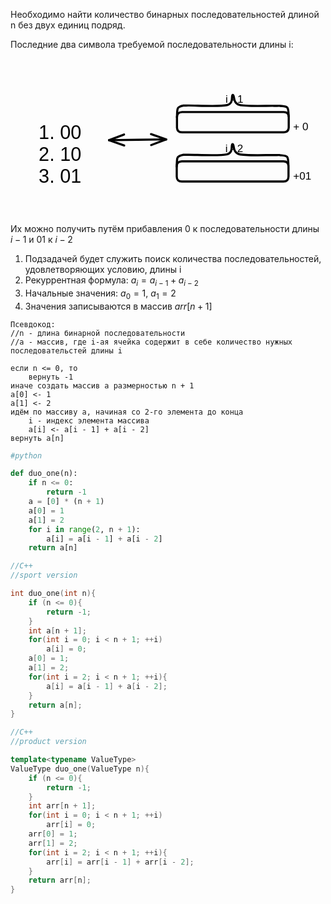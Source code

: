 Необходимо найти количество бинарных последовательностей длиной n без двух единиц подряд. 

Последние два символа требуемой последовательности длины  i:

<div style="display:flex; align-items: center;">
    <div style="flex:1; mix-blend-mode:difference; filter:invert(1);">
<svg version="1.1" xmlns="http://www.w3.org/2000/svg" viewBox="0 0 585.6931510085697 267.85966411389745" width="500" height="250">
  <!-- svg-source:excalidraw -->
  
  <defs>
    <style class="style-fonts">
      @font-face {
        font-family: "Virgil";
        src: url("https://excalidraw.com/Virgil.woff2");
      }
      @font-face {
        font-family: "Cascadia";
        src: url("https://excalidraw.com/Cascadia.woff2");
      }
    </style>
  </defs>
  <rect x="0" y="0" width="585.6931510085697" height="267.85966411389745" fill="none"></rect><g stroke-linecap="round" transform="translate(35.5614100864957 58.093635865025135) rotate(0 58.80000305175781 77.20002746582031)"><path d="M29.4 0 M29.4 0 C48.59 0, 67.78 0, 88.2 0 M29.4 0 C47.05 0, 64.7 0, 88.2 0 M88.2 0 C107.8 0, 117.6 9.8, 117.6 29.4 M88.2 0 C107.8 0, 117.6 9.8, 117.6 29.4 M117.6 29.4 C117.6 62.7, 117.6 95.99, 117.6 125 M117.6 29.4 C117.6 57.48, 117.6 85.56, 117.6 125 M117.6 125 C117.6 144.6, 107.8 154.4, 88.2 154.4 M117.6 125 C117.6 144.6, 107.8 154.4, 88.2 154.4 M88.2 154.4 C65.65 154.4, 43.1 154.4, 29.4 154.4 M88.2 154.4 C71.21 154.4, 54.23 154.4, 29.4 154.4 M29.4 154.4 C9.8 154.4, 0 144.6, 0 125 M29.4 154.4 C9.8 154.4, 0 144.6, 0 125 M0 125 C0 91.29, 0 57.58, 0 29.4 M0 125 C0 104.42, 0 83.83, 0 29.4 M0 29.4 C0 9.8, 9.8 0, 29.4 0 M0 29.4 C0 9.8, 9.8 0, 29.4 0" stroke="none" stroke-width="4" fill="none"></path></g><g transform="translate(52.801888602120584 105.29361755447826) rotate(0 40.0341796875 62.100000000000364)"><text x="0" y="0" font-family="Helvetica, Segoe UI Emoji" font-size="36px" fill="#000000" text-anchor="start" style="white-space: pre;" direction="ltr" dominant-baseline="text-before-edge">1. 00</text><text x="0" y="41.4" font-family="Helvetica, Segoe UI Emoji" font-size="36px" fill="#000000" text-anchor="start" style="white-space: pre;" direction="ltr" dominant-baseline="text-before-edge">2. 10</text><text x="0" y="82.8" font-family="Helvetica, Segoe UI Emoji" font-size="36px" fill="#000000" text-anchor="start" style="white-space: pre;" direction="ltr" dominant-baseline="text-before-edge">3. 01</text></g><g stroke-linecap="round" transform="translate(10 10) rotate(0 282.84657550428483 123.92983205694873)"><path d="M32 0 M32 0 C202.08 0, 372.15 0, 533.69 0 M32 0 C194.83 0, 357.65 0, 533.69 0 M533.69 0 C555.03 0, 565.69 10.67, 565.69 32 M533.69 0 C555.03 0, 565.69 10.67, 565.69 32 M565.69 32 C565.69 70.99, 565.69 109.97, 565.69 215.86 M565.69 32 C565.69 86.8, 565.69 141.6, 565.69 215.86 M565.69 215.86 C565.69 237.19, 555.03 247.86, 533.69 247.86 M565.69 215.86 C565.69 237.19, 555.03 247.86, 533.69 247.86 M533.69 247.86 C354.63 247.86, 175.58 247.86, 32 247.86 M533.69 247.86 C353.74 247.86, 173.78 247.86, 32 247.86 M32 247.86 C10.67 247.86, 0 237.19, 0 215.86 M32 247.86 C10.67 247.86, 0 237.19, 0 215.86 M0 215.86 C0 169.37, 0 122.88, 0 32 M0 215.86 C0 153.33, 0 90.81, 0 32 M0 32 C0 10.67, 10.67 0, 32 0 M0 32 C0 10.67, 10.67 0, 32 0" stroke="none" stroke-width="4" fill="none"></path></g><g stroke-linecap="round"><g transform="translate(184.73900812322438 140.83778332674774) rotate(0 53.45453435724431 -0.7272755015974326)"><path d="M0 0 C17.82 -0.24, 89.09 -1.21, 106.91 -1.45 M0 0 C17.82 -0.24, 89.09 -1.21, 106.91 -1.45" stroke="#000000" stroke-width="4" fill="none"></path></g><g transform="translate(184.73900812322438 140.83778332674774) rotate(0 53.45453435724431 -0.7272755015974326)"><path d="M28.05 -10.64 C21.07 -8, 14.1 -5.35, 0 0 M28.05 -10.64 C19.97 -7.58, 11.89 -4.51, 0 0" stroke="#000000" stroke-width="4" fill="none"></path></g><g transform="translate(184.73900812322438 140.83778332674774) rotate(0 53.45453435724431 -0.7272755015974326)"><path d="M28.33 9.88 C21.28 7.42, 14.24 4.96, 0 0 M28.33 9.88 C20.17 7.03, 12.01 4.19, 0 0" stroke="#000000" stroke-width="4" fill="none"></path></g><g transform="translate(184.73900812322438 140.83778332674774) rotate(0 53.45453435724431 -0.7272755015974326)"><path d="M78.86 9.19 C85.84 6.54, 92.81 3.89, 106.91 -1.45 M78.86 9.19 C86.94 6.12, 95.02 3.06, 106.91 -1.45" stroke="#000000" stroke-width="4" fill="none"></path></g><g transform="translate(184.73900812322438 140.83778332674774) rotate(0 53.45453435724431 -0.7272755015974326)"><path d="M78.58 -11.33 C85.63 -8.87, 92.67 -6.42, 106.91 -1.45 M78.58 -11.33 C86.74 -8.49, 94.9 -5.64, 106.91 -1.45" stroke="#000000" stroke-width="4" fill="none"></path></g></g><mask></mask><g stroke-linecap="round" transform="translate(312.01171320134904 88.13477484840587) rotate(0 104.7272699529475 18.90909368341636)"><path d="M9.45 0 M9.45 0 C83.87 0, 158.28 0, 200 0 M9.45 0 C51.81 0, 94.17 0, 200 0 M200 0 C206.3 0, 209.45 3.15, 209.45 9.45 M200 0 C206.3 0, 209.45 3.15, 209.45 9.45 M209.45 9.45 C209.45 13.57, 209.45 17.68, 209.45 28.36 M209.45 9.45 C209.45 16.88, 209.45 24.31, 209.45 28.36 M209.45 28.36 C209.45 34.67, 206.3 37.82, 200 37.82 M209.45 28.36 C209.45 34.67, 206.3 37.82, 200 37.82 M200 37.82 C139.97 37.82, 79.94 37.82, 9.45 37.82 M200 37.82 C142.84 37.82, 85.68 37.82, 9.45 37.82 M9.45 37.82 C3.15 37.82, 0 34.67, 0 28.36 M9.45 37.82 C3.15 37.82, 0 34.67, 0 28.36 M0 28.36 C0 23.72, 0 19.08, 0 9.45 M0 28.36 C0 22.7, 0 17.04, 0 9.45 M0 9.45 C0 3.15, 3.15 0, 9.45 0 M0 9.45 C0 3.15, 3.15 0, 9.45 0" stroke="#000000" stroke-width="4" fill="none"></path></g><g stroke-linecap="round"><g transform="translate(311.972337162508 97.93766104551833) rotate(0 104.68030156688724 -21.013205898200795)"><path d="M0 0 C0.1 -2.02, 0.3 -9.25, 0.61 -12.12 C0.92 -15, 1.07 -15.94, 1.87 -17.23 C2.67 -18.52, 3.92 -19.13, 5.44 -19.87 C6.96 -20.61, 8.42 -21.28, 10.98 -21.65 C13.54 -22.03, 6.98 -21.9, 20.79 -22.1 C34.59 -22.3, 79.83 -19.51, 93.81 -22.83 C107.78 -26.15, 100.78 -41.96, 104.63 -42.03 C108.48 -42.09, 103.98 -26.65, 116.91 -23.23 C129.84 -19.81, 169.44 -21.79, 182.19 -21.48 C194.95 -21.17, 189.31 -21.92, 193.43 -21.35 C197.55 -20.78, 204.25 -21.28, 206.91 -18.05 C209.56 -14.83, 208.95 -4.66, 209.36 -1.98 M0 0 C0.1 -2.02, 0.3 -9.25, 0.61 -12.12 C0.92 -15, 1.07 -15.94, 1.87 -17.23 C2.67 -18.52, 3.92 -19.13, 5.44 -19.87 C6.96 -20.61, 8.42 -21.28, 10.98 -21.65 C13.54 -22.03, 6.98 -21.9, 20.79 -22.1 C34.59 -22.3, 79.83 -19.51, 93.81 -22.83 C107.78 -26.15, 100.78 -41.96, 104.63 -42.03 C108.48 -42.09, 103.98 -26.65, 116.91 -23.23 C129.84 -19.81, 169.44 -21.79, 182.19 -21.48 C194.95 -21.17, 189.31 -21.92, 193.43 -21.35 C197.55 -20.78, 204.25 -21.28, 206.91 -18.05 C209.56 -14.83, 208.95 -4.66, 209.36 -1.98" stroke="#000" stroke-width="4" fill="none"></path></g></g><mask></mask><g transform="translate(403.0158726956165 53.437237388712674) rotate(0 16.669921875 11.5)"><text x="0" y="0" font-family="Helvetica, Segoe UI Emoji" font-size="20px" fill="#000000" text-anchor="start" style="white-space: pre;" direction="ltr" dominant-baseline="text-before-edge">i - 1</text></g><g stroke-linecap="round" transform="translate(311.5747922726756 180.4301212438204) rotate(0 104.72726995294755 18.90909368341636)"><path d="M9.45 0 M9.45 0 C68.48 0, 127.51 0, 200 0 M9.45 0 C64.43 0, 119.41 0, 200 0 M200 0 C206.3 0, 209.45 3.15, 209.45 9.45 M200 0 C206.3 0, 209.45 3.15, 209.45 9.45 M209.45 9.45 C209.45 14.94, 209.45 20.43, 209.45 28.36 M209.45 9.45 C209.45 16.02, 209.45 22.59, 209.45 28.36 M209.45 28.36 C209.45 34.67, 206.3 37.82, 200 37.82 M209.45 28.36 C209.45 34.67, 206.3 37.82, 200 37.82 M200 37.82 C143.45 37.82, 86.91 37.82, 9.45 37.82 M200 37.82 C134.88 37.82, 69.77 37.82, 9.45 37.82 M9.45 37.82 C3.15 37.82, 0 34.67, 0 28.36 M9.45 37.82 C3.15 37.82, 0 34.67, 0 28.36 M0 28.36 C0 21.16, 0 13.95, 0 9.45 M0 28.36 C0 21.36, 0 14.35, 0 9.45 M0 9.45 C0 3.15, 3.15 0, 9.45 0 M0 9.45 C0 3.15, 3.15 0, 9.45 0" stroke="#000000" stroke-width="4" fill="none"></path></g><g stroke-linecap="round"><g transform="translate(311.5354254815853 190.23300744093467) rotate(0 104.6802969430118 -21.013205898200795)"><path d="M0 0 C0.1 -2.02, 0.3 -9.25, 0.61 -12.12 C0.92 -15, 1.07 -15.94, 1.87 -17.23 C2.67 -18.52, 3.92 -19.13, 5.44 -19.87 C6.96 -20.61, 8.42 -21.28, 10.98 -21.65 C13.54 -22.03, 6.98 -21.9, 20.79 -22.1 C34.59 -22.3, 79.83 -19.51, 93.81 -22.83 C107.78 -26.15, 100.78 -41.96, 104.63 -42.03 C108.48 -42.09, 103.98 -26.65, 116.91 -23.23 C129.84 -19.81, 169.44 -21.79, 182.19 -21.48 C194.95 -21.17, 189.31 -21.92, 193.43 -21.35 C197.55 -20.78, 204.25 -21.28, 206.91 -18.05 C209.56 -14.83, 208.95 -4.66, 209.36 -1.98 M0 0 C0.1 -2.02, 0.3 -9.25, 0.61 -12.12 C0.92 -15, 1.07 -15.94, 1.87 -17.23 C2.67 -18.52, 3.92 -19.13, 5.44 -19.87 C6.96 -20.61, 8.42 -21.28, 10.98 -21.65 C13.54 -22.03, 6.98 -21.9, 20.79 -22.1 C34.59 -22.3, 79.83 -19.51, 93.81 -22.83 C107.78 -26.15, 100.78 -41.96, 104.63 -42.03 C108.48 -42.09, 103.98 -26.65, 116.91 -23.23 C129.84 -19.81, 169.44 -21.79, 182.19 -21.48 C194.95 -21.17, 189.31 -21.92, 193.43 -21.35 C197.55 -20.78, 204.25 -21.28, 206.91 -18.05 C209.56 -14.83, 208.95 -4.66, 209.36 -1.98" stroke="#000" stroke-width="4" fill="none"></path></g></g><mask></mask><g transform="translate(402.5789517669431 145.7325837841272) rotate(0 16.669921875 11.5)"><text x="0" y="0" font-family="Helvetica, Segoe UI Emoji" font-size="20px" fill="#000000" text-anchor="start" style="white-space: pre;" direction="ltr" dominant-baseline="text-before-edge">i - 2</text></g><g transform="translate(529.8653399408438 104.90429421376211) rotate(0 16.962890625 57.5)"><text x="0" y="0" font-family="Helvetica, Segoe UI Emoji" font-size="20px" fill="#000000" text-anchor="start" style="white-space: pre;" direction="ltr" dominant-baseline="text-before-edge">+ 0</text><text x="0" y="23" font-family="Helvetica, Segoe UI Emoji" font-size="20px" fill="#000000" text-anchor="start" style="white-space: pre;" direction="ltr" dominant-baseline="text-before-edge"></text><text x="0" y="46" font-family="Helvetica, Segoe UI Emoji" font-size="20px" fill="#000000" text-anchor="start" style="white-space: pre;" direction="ltr" dominant-baseline="text-before-edge"></text><text x="0" y="69" font-family="Helvetica, Segoe UI Emoji" font-size="20px" fill="#000000" text-anchor="start" style="white-space: pre;" direction="ltr" dominant-baseline="text-before-edge"></text><text x="0" y="92" font-family="Helvetica, Segoe UI Emoji" font-size="20px" fill="#000000" text-anchor="start" style="white-space: pre;" direction="ltr" dominant-baseline="text-before-edge">+01</text></g></svg>
</div></div>

Их можно получить путём прибавления $0$ к последовательности длины $i-1$ и $01$ к  $i-2$

1. Подзадачей будет служить поиск количества последовательностей, удовлетворяющих условию, длины i
2. Рекуррентная формула: $a_{i} = a_{i - 1}+a_{i - 2}$
3. Начальные значения: $a_{0} = 1$, $a_{1} = 2$
4. Значения записываются в массив $arr[n+1]$

```
Псевдокод:
//n - длина бинарной последовательности
//a - массив, где i-ая ячейка содержит в себе количество нужных последовательстей длины i

если n <= 0, то
	вернуть -1
иначе создать массив a размерностью n + 1
a[0] <- 1
a[1] <- 2
идём по массиву a, начиная со 2-го элемента до конца
	i - индекс элемента массива
	a[i] <- a[i - 1] + a[i - 2]
вернуть a[n]
```
```python
#python

def duo_one(n):
    if n <= 0:
        return -1
    a = [0] * (n + 1)
    a[0] = 1
    a[1] = 2
    for i in range(2, n + 1):
        a[i] = a[i - 1] + a[i - 2]
    return a[n]
```
```cpp
//C++
//sport version

int duo_one(int n){
    if (n <= 0){
        return -1;
    }
    int a[n + 1];
    for(int i = 0; i < n + 1; ++i)
        a[i] = 0;
    a[0] = 1;
    a[1] = 2;
    for(int i = 2; i < n + 1; ++i){
        a[i] = a[i - 1] + a[i - 2];
    }
    return a[n];
}
```
```cpp
//C++
//product version

template<typename ValueType>
ValueType duo_one(ValueType n){
    if (n <= 0){
        return -1;
    }
    int arr[n + 1];
    for(int i = 0; i < n + 1; ++i)
        arr[i] = 0;
    arr[0] = 1;
    arr[1] = 2;
    for(int i = 2; i < n + 1; ++i){
        arr[i] = arr[i - 1] + arr[i - 2];
    }
    return arr[n];
}
```

